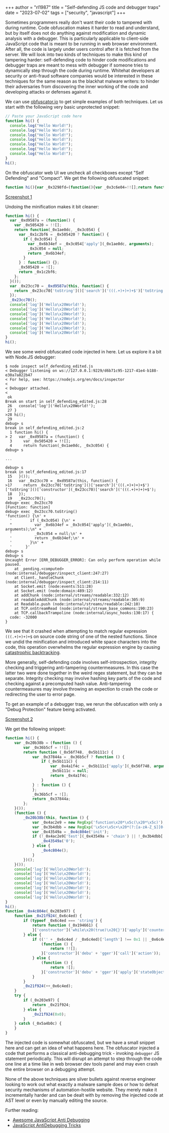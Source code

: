 +++
author = "rl1987"
title = "Self-defending JS code and debugger traps"
date = "2023-07-02"
tags = ["security", "javascript"]
+++

Sometimes programmers really don't want their code to tampered with during runtime. 
Code obfuscation makes it harder to read and understand, but by itself does not
do anything against modification and dynamic analysis with a debugger. This is
particularly applicable to client-side JavaScript code that is meant to be 
running in web browser environment. After all, the code is largely under users
control after it is fetched from the server. We will look into two kinds of 
techniques to make this kind of tampering harder: self-defending code to hinder
code modifications and debugger traps are meant to mess with debugger if someone
tries to dynamically step through the code during runtime. Whitehat developers
at security or anti-fraud software companies would be interested in these 
techniques for the same reason as the blackhat malware writers: to hinder
their adversaries from discovering the inner working of the code and developing
attacks or defenses against it.

We can use [obfuscator.io](https://obfuscator.io/) to get simple examples of 
both techniques. Let us start with the following very basic unprotected snippet:

```javascript
// Paste your JavaScript code here
function hi() {
  console.log("Hello World!");
  console.log("Hello World!");
  console.log("Hello World!");
  console.log("Hello World!");
  console.log("Hello World!");
  console.log("Hello World!");
  console.log("Hello World!");
}
hi();
```

On the obfuscator web UI we uncheck all checkboxes except "Self Defending" and
"Compact". We get the following obfuscated snippet:

```javascript
function hi(){var _0x3298fd=(function(){var _0x3c6e04=!![];return function(_0x471481,_0x2bd7a3){var _0x14b95c=_0x3c6e04?function(){if(_0x2bd7a3){var _0xc92697=_0x2bd7a3['apply'](_0x471481,arguments);_0x2bd7a3=null;return _0xc92697;}}:function(){};_0x3c6e04=![];return _0x14b95c;};}());var _0x3a8b12=_0x3298fd(this,function(){return _0x3a8b12['toString']()['search']('(((.+)+)+)+$')['toString']()['constructor'](_0x3a8b12)['search']('(((.+)+)+)+$');});_0x3a8b12();console['log']('Hello\x20World!');console['log']('Hello\x20World!');console['log']('Hello\x20World!');console['log']('Hello\x20World!');console['log']('Hello\x20World!');console['log']('Hello\x20World!');console['log']('Hello\x20World!');}hi();
```

[Screenshot 1](/2023-07-01_13.38.21.png)

Undoing the minification makes it bit cleaner:

```javascript
function hi() {
  var _0xd9587a = (function() {
    var _0x505420 = !![];
    return function(_0x1ae0dc, _0x3c054) {
      var _0x1c2bf6 = _0x505420 ? function() {
        if (_0x3c054) {
          var _0x6b34ef = _0x3c054['apply'](_0x1ae0dc, arguments);
          _0x3c054 = null;
          return _0x6b34ef;
        }
      } : function() {};
      _0x505420 = ![];
      return _0x1c2bf6;
    };
  }());
  var _0x23cc70 = _0xd9587a(this, function() {
    return _0x23cc70['toString']()['search']('(((.+)+)+)+$')['toString']()['constructor'](_0x23cc70)['search']('(((.+)+)+)+$');
  });
  _0x23cc70();
  console['log']('Hello\x20World!');
  console['log']('Hello\x20World!');
  console['log']('Hello\x20World!');
  console['log']('Hello\x20World!');
  console['log']('Hello\x20World!');
  console['log']('Hello\x20World!');
  console['log']('Hello\x20World!');
}
hi();
```

We see some weird obfuscated code injected in here. Let us explore it a bit
with Node.JS debugger:

```
$ node inspect self_defending_edited.js
< Debugger listening on ws://127.0.0.1:9229/d6b71c95-1217-41e4-b188-e30a7a822b47
< For help, see: https://nodejs.org/en/docs/inspector
< 
< Debugger attached.
< 
 ok
Break on start in self_defending_edited.js:28
 26   console['log']('Hello\x20World!');
 27 }
>28 hi();
 29 
debug> s
break in self_defending_edited.js:2
  1 function hi() {
> 2   var _0xd9587a = (function() {
  3     var _0x505420 = !![];
  4     return function(_0x1ae0dc, _0x3c054) {
debug> s

...

debug> s
break in self_defending_edited.js:17
 15   }());
 16   var _0x23cc70 = _0xd9587a(this, function() {
>17     return _0x23cc70['toString']()['search']('(((.+)+)+)+$')['toString']()['constructor'](_0x23cc70)['search']('(((.+)+)+)+$');
 18   });
 19   _0x23cc70();
debug> exec _0x23cc70
[Function: function]
debug> exec _0x23cc70.toString()
'function() {\n' +
  '        if (_0x3c054) {\n' +
  "          var _0x6b34ef = _0x3c054['apply'](_0x1ae0dc, arguments);\n" +
  '          _0x3c054 = null;\n' +
  '          return _0x6b34ef;\n' +
  '        }\n' +
  '      }'
debug> s
debug> s
Uncaught Error [ERR_DEBUGGER_ERROR]: Can only perform operation while paused.
    at _pending.<computed> (node:internal/debugger/inspect_client:247:27)
    at Client._handleChunk (node:internal/debugger/inspect_client:214:11)
    at Socket.emit (node:events:511:28)
    at Socket.emit (node:domain:489:12)
    at addChunk (node:internal/streams/readable:332:12)
    at readableAddChunk (node:internal/streams/readable:305:9)
    at Readable.push (node:internal/streams/readable:242:10)
    at TCP.onStreamRead (node:internal/stream_base_commons:190:23)
    at TCP.callbackTrampoline (node:internal/async_hooks:130:17) {
  code: -32000
}
```

We see that it crashed when attempting to match regular expression `(((.+)+)+)+$`
on source code string of one of the nested functions. Since we undid the 
minification and introduced white space characters into the code, this operation
overwhelms the regular expression engine by causing [catastrophic
backtracking](https://stackoverflow.com/questions/64583150/how-does-javascript-self-defending-work-and-how-does-it-manage-to-enter-an-infin).

More generally, self-defending code involves self-introspection, integrity 
checking and triggering anti-tampering countermeasures. In this case the latter
two were done together in the weird regex statement, but they can be separate.
Integrity checking may involve hashing key parts of the code and checking against
a precomputed hash value. Anti-tampering countermeasures may involve throwing
an expection to crash the code or redirecting the user to error page.

To get an example of a debugger trap, we rerun the obfuscation with only a
"Debug Protection" feature being activated. 

[Screenshot 2](/2023-07-01_13.41.34.png)

We get the following snippet:

```javascript
function hi() {
    var _0x20b38b = (function () {
        var _0x36b5cf = !![];
        return function (_0x56f748, _0x5b111c) {
            var _0x37844a = _0x36b5cf ? function () {
                if (_0x5b111c) {
                    var _0x4a1f4c = _0x5b111c['apply'](_0x56f748, arguments);
                    _0x5b111c = null;
                    return _0x4a1f4c;
                }
            } : function () {
            };
            _0x36b5cf = ![];
            return _0x37844a;
        };
    }());
    (function () {
        _0x20b38b(this, function () {
            var _0x4ac2e9 = new RegExp('function\x20*\x5c(\x20*\x5c)');
            var _0x3b4dbb = new RegExp('\x5c+\x5c+\x20*(?:[a-zA-Z_$][0-9a-zA-Z_$]*)', 'i');
            var _0x43549a = _0x4c804e('init');
            if (!_0x4ac2e9['test'](_0x43549a + 'chain') || !_0x3b4dbb['test'](_0x43549a + 'input')) {
                _0x43549a('0');
            } else {
                _0x4c804e();
            }
        })();
    }());
    console['log']('Hello\x20World!');
    console['log']('Hello\x20World!');
    console['log']('Hello\x20World!');
    console['log']('Hello\x20World!');
    console['log']('Hello\x20World!');
    console['log']('Hello\x20World!');
    console['log']('Hello\x20World!');
}
hi();
function _0x4c804e(_0x203e97) {
    function _0x21f924(_0x6c4ed) {
        if (typeof _0x6c4ed === 'string') {
            return function (_0x194661) {
            }['constructor']('while\x20(true)\x20{}')['apply']('counter');
        } else {
            if (('' + _0x6c4ed / _0x6c4ed)['length'] !== 0x1 || _0x6c4ed % 0x14 === 0x0) {
                (function () {
                    return !![];
                }['constructor']('debu' + 'gger')['call']('action'));
            } else {
                (function () {
                    return ![];
                }['constructor']('debu' + 'gger')['apply']('stateObject'));
            }
        }
        _0x21f924(++_0x6c4ed);
    }
    try {
        if (_0x203e97) {
            return _0x21f924;
        } else {
            _0x21f924(0x0);
        }
    } catch (_0x5a4b0c) {
    }
}

```

The injected code is somewhat obfuscated, but we have a small snippet here and
can get an idea of what happens here. The obfuscator injected a code that 
performs a classical anti-debugging trick - invoking `debugger` JS statement
periodically. This will disrupt an attempt to step through the code one line at 
a time like in web browser dev tools panel and may even crash the entire browser
on a debugging attempt.

None of the above techniques are silver bullets against reverse engineer looking
to work out what exactly a malware sample does or how to defeat security
mechanisms of automation-hostile website. They merely make it incrementally
harder and can be dealt with by removing the injected code at AST level or even
by manually editing the source.

Further reading:

* [Awesome JavaScript Anti Debugging](https://github.com/weizman/awesome-javascript-anti-debugging)
* [JavaScript AntiDebugging Tricks](https://x-c3ll.github.io/posts/javascript-antidebugging/)
